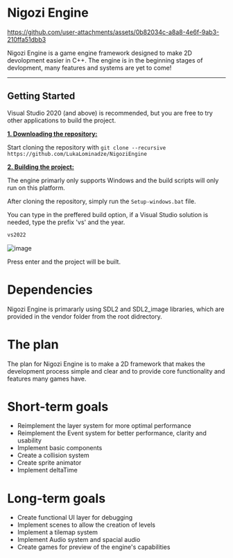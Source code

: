 # Nigozi Engine


https://github.com/user-attachments/assets/0b82034c-a8a8-4e6f-9ab3-210ffa51dbb3



Nigozi Engine is a game engine framework designed to make 2D devolopment easier in C++. The engine is in the beginning stages of devlopment, many features and systems are yet to come!

***

## Getting Started
Visual Studio 2020 (and above) is recommended, but you are free to try other applications to build the project.

<ins>**1. Downloading the repository:**</ins>

Start cloning the repository with ```git clone --recursive https://github.com/LukaLominadze/NigoziEngine```

<ins>**2. Building the project:**</ins>

The engine primarly only supports Windows and the build scripts will only run on this platform.

After cloning the repository, simply run the ```Setup-windows.bat``` file.

You can type in the preffered build option, if a Visual Studio solution is needed, type the prefix 'vs' and the year.
```cmd
vs2022
```
![image](https://github.com/LukaLominadze/PongSDL/assets/142942110/5c6a2334-fbde-451f-bcfa-c0c9bfac9eb8)

Press enter and the project will be built.

# Dependencies
Nigozi Engine is primararly using SDL2 and SDL2_image libraries, which are provided in the vendor folder from the root didrectory.

# The plan
The plan for Nigozi Engine is to make a 2D framework that makes the development process simple and clear and to provide core functionality and features many games have.

# Short-term goals
- Reimplement the layer system for more optimal performance
- Reimplement the Event system for better performance, clarity and usability
- Implement basic components
- Create a collision system
- Create sprite animator
- Implement deltaTime

# Long-term goals
- Create functional UI layer for debugging
- Implement scenes to allow the creation of levels
- Implement a tilemap system
- Implement Audio system and spacial audio
- Create games for preview of the engine's capabilities
